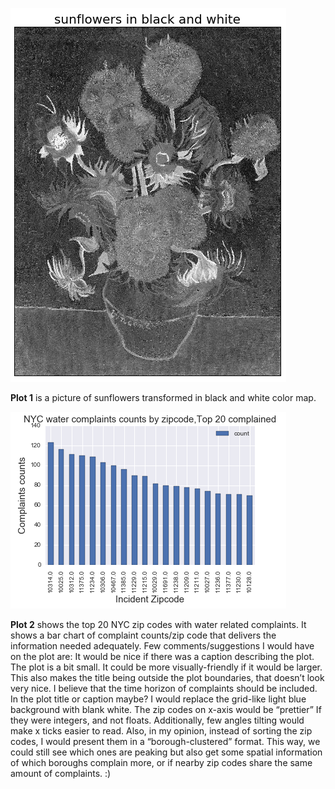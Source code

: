 ![Alt text](ys_1.png)

__Plot 1__ is a picture of sunflowers transformed in black and white color map.


![Alt text](ys_2.png)

__Plot 2__ shows the top 20 NYC zip codes with water related complaints. It shows a bar chart of complaint counts/zip code that delivers the information needed adequately. Few comments/suggestions I would have on the plot are:
It would be nice if there was a caption describing the plot. 
The plot is a bit small. It could be more visually-friendly if it would be larger. This also makes the title being outside the plot boundaries, that doesn’t look very nice. 
I believe that the time horizon of complaints should be included. In the plot title or caption maybe?
I would replace the grid-like light blue background with blank white.
The zip codes on x-axis would be “prettier” If they were integers, and not floats. Additionally, few angles tilting would make x ticks easier to read.
Also, in my opinion, instead of sorting the zip codes, I would present them in a “borough-clustered” format. This way, we could still see which ones are peaking but also get some spatial information of which boroughs complain more, or if nearby zip codes share the same amount of complaints. :)
